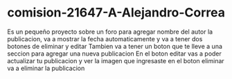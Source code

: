 # comision-21647-A-Alejandro-Correa
Es un pequeño proyecto sobre un foro para agregar nombre del autor la publicacion, va a mostrar la fecha automaticamente y va a tener dos botones de eliminar y editar
Tambien va a tener un boton que te lleve a una seccion para agregar una nueva publicacion 
En el boton editar vas a poder actualizar tu publicacion y ver la imagen que ingresaste 
en el boton eliminar va a eliminar la publicacion 
